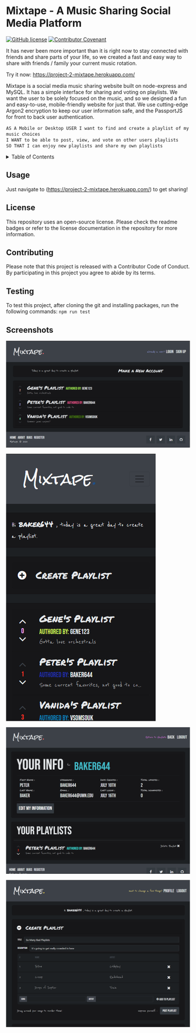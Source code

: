 # Mixtape - A Music Sharing Social Media Platform

[![GitHub license](https://img.shields.io/github/license/PeterBaker644/Mixtape)](https://github.com/PeterBaker644/Mixtape/blob/master/LICENSE) [![Contributor Covenant](https://img.shields.io/badge/Contributor%20Covenant-v2.0%20adopted-ff69b4.svg)](https://www.contributor-covenant.org/version/2/0/code_of_conduct/code_of_conduct.md)

It has never been more important than it is right now to stay connected with friends and share parts of your life, so we created a fast and easy way to share with friends / family your current music rotation. 

Try it now: https://project-2-mixtape.herokuapp.com/

Mixtape is a social media music sharing website built on node-express and MySQL. It has a simple interface for sharing and voting on playlists. We want the user to be solely focused on the music, and so we designed a fun and easy-to-use, mobile-friendly website for just that. We use cutting-edge Argon2 encryption to keep our user information safe, and the PassportJS for front to back user authentication.

```
AS A Mobile or Desktop USER I want to find and create a playlist of my music choices
I WANT to be able to post, view, and vote on other users playlists
SO THAT I can enjoy new playlists and share my own playlists
```

<details>
<summary>Table of Contents</summary>

## Table of Contents
* Title
* Description
* [Usage](#usage)
* [License](#license)
* [Contributing](#contributing)
* [Testing](#testing)
* [Screenshots](#screenshots)

</details>

## Usage
Just navigate to (https://project-2-mixtape.herokuapp.com/) to get sharing!

## License
This repository uses an open-source license. Please check the readme badges or refer to the license documentation in the repository for more information.

## Contributing
Please note that this project is released with a Contributor Code of Conduct. By participating in this project you agree to abide by its terms.

## Testing
To test this project, after cloning the git and installing packages, run the following commands:
`npm run test`

## Screenshots

![Screenshot of the App](https://raw.githubusercontent.com/PeterBaker644/Mixtape/master/screenshots/screenshot-1.png)

![Screenshot of mobile view](https://raw.githubusercontent.com/PeterBaker644/Mixtape/master/screenshots/screenshot-2.png)

![Screenshot of user page](https://raw.githubusercontent.com/PeterBaker644/Mixtape/master/screenshots/screenshot-3.png)

![Screenshot of playlist creation](https://raw.githubusercontent.com/PeterBaker644/Mixtape/master/screenshots/screenshot-4.png)
